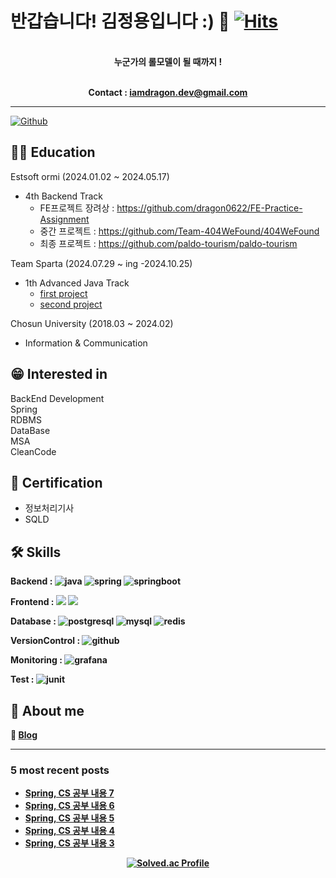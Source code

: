 # 반갑습니다! 김정용입니다 :) 👋 [![Hits](https://hits.seeyoufarm.com/api/count/incr/badge.svg?url=https%3A%2F%2Fgithub.com%2Fdragon0622&count_bg=%237FB8FF&title_bg=%23555555&icon=&icon_color=%23E7E7E7&title=hits&edge_flat=false)](https://hits.seeyoufarm.com)
<div align="center">
</br>
<b>
누군가의 롤모델이 될 때까지 ! </br></br>

Contact : iamdragon.dev@gmail.com</b>
</br>

</div>

<hr>

[![Github](https://www.codenary.co.kr/widget/github/api?username=김정용)](https://www.codenary.co.kr/user-profile/detail/김정용?github_ride=true&utm_source=github)


## 👨‍🎓 Education
Estsoft ormi (2024.01.02 ~ 2024.05.17)
  - 4th Backend Track
    - FE프로젝트 장려상 : https://github.com/dragon0622/FE-Practice-Assignment
    - 중간 프로젝트 : https://github.com/Team-404WeFound/404WeFound
    - 최종 프로젝트 : https://github.com/paldo-tourism/paldo-tourism

Team  Sparta (2024.07.29 ~ ing -2024.10.25)
  - 1th Advanced Java Track
    - [first project](https://github.com/dragon0622/FQS-flexible-queue-service)
    - [second project](https://github.com/yong-yong-lee/logistics-delivery)

    
Chosun University (2018.03 ~ 2024.02)
  - Information & Communication
 
## 😁 Interested in
 BackEnd Development </br>
 Spring</br>
 RDBMS</br>
 DataBase</br>
 MSA</br>
 CleanCode</br>
  
## 🌱 Certification
- 정보처리기사</br>
- SQLD</br>

## 🛠️ Skills


<b> Backend :
![java](https://www.codenary.co.kr/widget/github-techstack/api?name=java) 
![spring](https://www.codenary.co.kr/widget/github-techstack/api?name=spring) 
![springboot](https://www.codenary.co.kr/widget/github-techstack/api?name=springboot)

<b> Frontend :
  <img src="https://img.shields.io/badge/HTML5-E34F26?style=flat-square&logo=html5&logoColor=white"/>
  <img src="https://img.shields.io/badge/CSS3-1572B6?style=flat-square&logo=css3&logoColor=white"/>

<b>  Database :
![postgresql](https://www.codenary.co.kr/widget/github-techstack/api?name=postgresql)
![mysql](https://www.codenary.co.kr/widget/github-techstack/api?name=mysql) 
![redis](https://www.codenary.co.kr/widget/github-techstack/api?name=redis) 

<b>  VersionControl :
![github](https://www.codenary.co.kr/widget/github-techstack/api?name=github)

<b>  Monitoring :
![grafana](https://www.codenary.co.kr/widget/github-techstack/api?name=grafana)

<b>  Test :
![junit](https://www.codenary.co.kr/widget/github-techstack/api?name=junit) 

## 🐉 About me

💾 [**Blog**](https://velog.io/@iamdragon/posts)

<hr>



### 5 most recent posts
<!-- BLOG-POST-LIST:START -->
- [Spring, CS 공부 내용 7](https://velog.io/@iamdragon/Spring-CS-%EA%B3%B5%EB%B6%80-%EB%82%B4%EC%9A%A9-7)
- [Spring, CS 공부 내용 6](https://velog.io/@iamdragon/Spring-CS-%EA%B3%B5%EB%B6%80-%EB%82%B4%EC%9A%A9-6)
- [Spring, CS 공부 내용 5](https://velog.io/@iamdragon/Spring-CS-%EA%B3%B5%EB%B6%80-%EB%82%B4%EC%9A%A9-5)
- [Spring, CS 공부 내용 4](https://velog.io/@iamdragon/Spring-CS-%EA%B3%B5%EB%B6%80-%EB%82%B4%EC%9A%A9-4)
- [Spring, CS 공부 내용 3](https://velog.io/@iamdragon/Spring-CS-%EA%B3%B5%EB%B6%80-%EB%82%B4%EC%9A%A9-3)
<!-- BLOG-POST-LIST:END -->

<div align="center">

[![Solved.ac Profile](http://mazassumnida.wtf/api/v2/generate_badge?boj=milk5137)](https://solved.ac/milk5137/)

</div>
